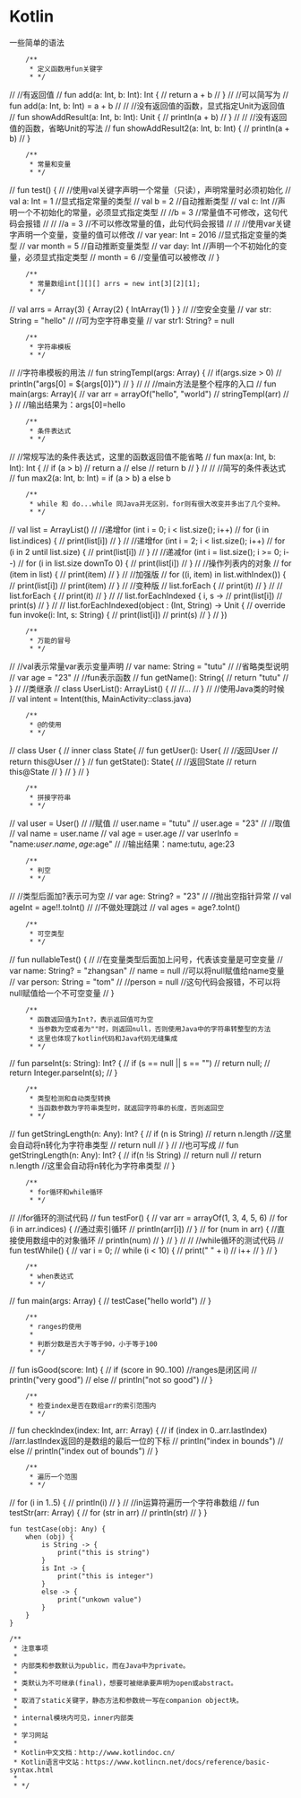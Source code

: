 # Kotlin
一些简单的语法

        /**
         * 定义函数用fun关键字
         * */
//        //有返回值
//        fun add(a: Int, b: Int): Int {
//            return a + b
//        }
//        //可以简写为
//        fun add(a: Int, b: Int) = a + b
//
//        //没有返回值的函数，显式指定Unit为返回值
//        fun showAddResult(a: Int, b: Int): Unit {
//            println(a + b)
//        }
//
//        //没有返回值的函数，省略Unit的写法
//        fun showAddResult2(a: Int, b: Int) {
//            println(a + b)
//        }

        /**
         * 常量和变量
         * */
//        fun test() {
//            //使用val关键字声明一个常量（只读），声明常量时必须初始化
//            val a: Int = 1 //显式指定常量的类型
//            val b = 2  //自动推断类型
//            val c: Int //声明一个不初始化的常量，必须显式指定类型
//            //b = 3  //常量值不可修改，这句代码会报错
//
//            //a = 3  //不可以修改常量的值，此句代码会报错
//
//            //使用var关键字声明一个变量，变量的值可以修改
//            var year: Int = 2016 //显式指定变量的类型
//            var month = 5 //自动推断变量类型
//            var day: Int //声明一个不初始化的变量，必须显式指定类型
//            month = 6 //变量值可以被修改
//        }

        /**
         * 常量数组int[][][] arrs = new int[3][2][1];
         * */
//        val arrs = Array(3) { Array(2) { IntArray(1) } }
//        //空安全变量
//        var str: String = "hello"
//        //可为空字符串变量
//        var str1: String? = null

        /**
         * 字符串模板
         * */
//        //字符串模板的用法
//        fun stringTempl(args: Array<String>) {
//            if(args.size > 0)
//                println("args[0] = ${args[0]}")
//        }
//
//        //main方法是整个程序的入口
//        fun main(args: Array<String>){
//            var arr = arrayOf("hello", "world")
//            stringTempl(arr)
//        }
//        //输出结果为：args[0]=hello

        /**
         * 条件表达式
         * */
//        //常规写法的条件表达式，这里的函数返回值不能省略
//        fun max(a: Int, b: Int): Int {
//            if (a > b)
//                return a
//            else
//                return b
//        }
//
//        //简写的条件表达式
//        fun max2(a: Int, b: Int) = if (a > b) a else b

        /**
         * while 和 do...while 同Java并无区别，for则有很大改变并多出了几个变种。
         * */
//        val list = ArrayList<String>()
//        //递增for (int i = 0; i < list.size(); i++)
//        for (i in list.indices) {
//            print(list[i])
//        }
//        //递增for (int i = 2; i < list.size(); i++)
//        for (i in 2 until list.size) {
//            print(list[i])
//        }
//        //递减for (int i = list.size(); i >= 0; i--)
//        for (i in list.size downTo 0) {
//            print(list[i])
//        }
//        //操作列表内的对象
//        for (item in list) {
//            print(item)
//        }
//        //加强版
//        for ((i, item) in list.withIndex()) {
//            print(list[i])
//            print(item)
//        }
//        //变种版
//        list.forEach {
//            print(it)
//        }
//
//        list.forEach {
//            print(it)
//        }
//
//        list.forEachIndexed { i, s ->
//            print(list[i])
//            print(s)
//        }
//
//        list.forEachIndexed(object : (Int, String) -> Unit {
//            override fun invoke(i: Int, s: String) {
//                print(list[i])
//                print(s)
//            }
//        })

        /**
         * 万能的冒号
         * */
//        //val表示常量var表示变量声明
//        var name: String = "tutu"
//        //省略类型说明
//        var age = "23"
//        //fun表示函数
//        fun getName(): String{
//            return "tutu"
//        }
//        //类继承
//        class UserList<E>(): ArrayList<E>() {
//            //...
//        }
//        //使用Java类的时候
//        val intent = Intent(this, MainActivity::class.java)

        /**
         * @的使用
         * */
//        class User {
//            inner class State{
//                fun getUser(): User{
//                    //返回User
//                    return this@User
//                }
//                fun getState(): State{
//                    //返回State
//                    return this@State
//                }
//            }
//        }

        /**
         * 拼接字符串
         * */
//        val user = User()
//        //赋值
//        user.name = "tutu"
//        user.age = "23"
//        //取值
//        val name = user.name
//        val age = user.age
//        var userInfo = "name:${user.name},  age:$age"
//        //输出结果：name:tutu, age:23

        /**
         * 判空
         * */
//        //类型后面加?表示可为空
//        var age: String? = "23"
//        //抛出空指针异常
//        val ageInt = age!!.toInt()
//        //不做处理跳过
//        val ages = age?.toInt()

        /**
         * 可空类型
         * */
//        fun nullableTest() {
//            //在变量类型后面加上问号，代表该变量是可空变量
//            var name: String? = "zhangsan"
//            name = null //可以将null赋值给name变量
//            var person: String = "tom"
//            //person = null  //这句代码会报错，不可以将null赋值给一个不可空变量
//        }

        /**
         * 函数返回值为Int?，表示返回值可为空
         * 当参数为空或者为""时，则返回null，否则使用Java中的字符串转整型的方法
         * 这里也体现了kotlin代码和Java代码无缝集成
         * */
//        fun parseInt(s: String): Int? {
//            if (s == null || s == "")
//                return null;
//            return Integer.parseInt(s);
//        }

        /**
         * 类型检测和自动类型转换
         * 当函数参数为字符串类型时，就返回字符串的长度，否则返回空
         * */
//        fun getStringLength(n: Any): Int? {
//            if (n is String)
//                return n.length //这里会自动将n转化为字符串类型
//            return null
//        }
//        //也可写成
//        fun getStringLength(n: Any): Int? {
//            if(n !is String)
//                return null
//            return n.length //这里会自动将n转化为字符串类型
//        }

        /**
         * for循环和while循环
         * */
//        //for循环的测试代码
//        fun testFor() {
//            var arr = arrayOf(1, 3, 4, 5, 6)
//            for (i in arr.indices) { //通过索引循环
//                println(arr[i])
//            }
//            for (num in arr) { //直接使用数组中的对象循环
//                println(num)
//            }
//        }
//
//        //while循环的测试代码
//        fun testWhile() {
//            var i = 0;
//            while (i < 10) {
//                print(" " + i)
//                i++
//            }
//        }

        /**
         * when表达式
         * */
//        fun main(args: Array<String>) {
//            testCase("hello world")
//        }

        /**
         * ranges的使用
         *
         * 判断分数是否大于等于90，小于等于100
         * */
//        fun isGood(score: Int) {
//            if (score in 90..100) //ranges是闭区间
//                println("very good")
//            else
//                println("not so good")
//        }

        /**
         * 检查index是否在数组arr的索引范围内
         * */
//        fun checkIndex(index: Int, arr: Array<Int>) {
//            if (index in 0..arr.lastIndex) //arr.lastIndex返回的是数组的最后一位的下标
//                println("index in bounds")
//            else
//                println("index out of bounds")
//        }

        /**
         * 遍历一个范围
         * */
//        for (i in 1..5) {
//            println(i)
//        }
//        //in运算符遍历一个字符串数组
//        fun testStr(arr: Array<String>) {
//            for (str in arr)
//                println(str)
//        }
    }

    fun testCase(obj: Any) {
        when (obj) {
            is String -> {
                print("this is string")
            }
            is Int -> {
                print("this is integer")
            }
            else -> {
                print("unkown value")
            }
        }
    }

    /**
     * 注意事项
     *
     * 内部类和参数默认为public，而在Java中为private。
     *
     * 类默认为不可继承(final)，想要可被继承要声明为open或abstract。
     *
     * 取消了static关键字，静态方法和参数统一写在companion object块。
     *
     * internal模块内可见，inner内部类
     *
     * 学习网站
     *
     * Kotlin中文文档：http://www.kotlindoc.cn/
     * Kotlin语言中文站：https://www.kotlincn.net/docs/reference/basic-syntax.html
     *
     * */
